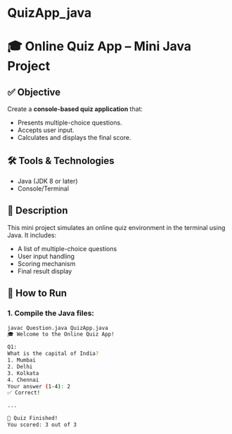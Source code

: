 # QuizApp_java
# 🎓 Online Quiz App – Mini Java Project

## ✅ Objective
Create a **console-based quiz application** that:
- Presents multiple-choice questions.
- Accepts user input.
- Calculates and displays the final score.

## 🛠 Tools & Technologies
- Java (JDK 8 or later)
- Console/Terminal

## 📄 Description

This mini project simulates an online quiz environment in the terminal using Java. It includes:
- A list of multiple-choice questions
- User input handling
- Scoring mechanism
- Final result display

## 🚀 How to Run

### 1. Compile the Java files:
```bash
javac Question.java QuizApp.java
🎓 Welcome to the Online Quiz App!

Q1:
What is the capital of India?
1. Mumbai
2. Delhi
3. Kolkata
4. Chennai
Your answer (1-4): 2
✅ Correct!

...

🎉 Quiz Finished!
You scored: 3 out of 3
